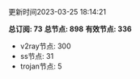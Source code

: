 更新时间2023-03-25 18:14:21

**总订阅: 73**
**总节点: 898**
**有效节点: 336**
- v2ray节点: 300
- ss节点: 31
- trojan节点: 5
